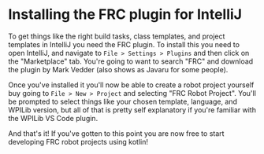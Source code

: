 # Installing the FRC plugin for IntelliJ
To get things like the right build tasks, class templates, and project templates in IntelliJ you need the FRC plugin. To install this you need to open IntelliJ, and navigate to `File > Settings > Plugins` and then click on the "Marketplace" tab. You're going to want to search "FRC" and download the plugin by Mark Vedder (also shows as Javaru for some people).

Once you've installed it you'll now be able to create a robot project yourself buy going to `File > New > Project` and selecting "FRC Robot Project". You'll be prompted to select things like your chosen template, language, and WPILib version, but all of that is pretty self explanatory if you're familiar with the WPILib VS Code plugin.

And that's it! If you've gotten to this point you are now free to start developing FRC robot projects using kotlin!